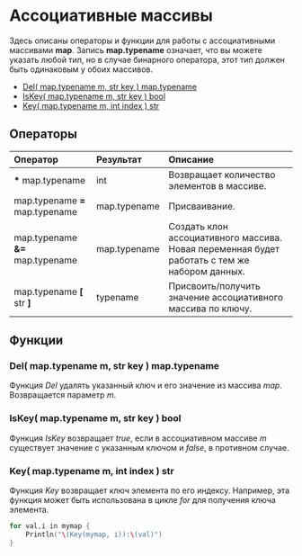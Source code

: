 # Ассоциативные массивы

Здесь описаны операторы и функции для работы с ассоциативными массивами **map**. Запись **map.typename** означает, что вы можете указать любой тип, но в случае бинарного оператора, этот тип должен быть одинаковым у обоих массивов.

* [Del\( map.typename m, str key \) map.typename](map.md#del-map-typename-m-str-key-map-typename)
* [IsKey\( map.typename m, str key \) bool](map.md#iskey-map-typename-m-str-key-bool)
* [Key\( map.typename m, int index \) str](map.md#key-map-typename-m-int-index-str)

## Операторы

| Оператор | Результат | Описание |
| :--- | :--- | :--- |
| **\*** map.typename | int | Возвращает количество элементов в массиве. |
| map.typename **=** map.typename | map.typename | Присваивание. |
| map.typename **&=** map.typename | map.typename | Создать клон ассоциативного массива. Новая переменная будет работать с тем же набором данных. |
| map.typename **\[** str **\]** | typename | Присвоить/получить значение ассоциативного массива по ключу. |

## Функции

### Del\( map.typename m, str key \) map.typename

Функция _Del_ удалять указанный ключ и его значение из массива _map_. Возвращается параметр _m_.

### IsKey\( map.typename m, str key \) bool

Функция _IsKey_ возвращает _true_, если в ассоциативном массиве _m_ существует значение с указанным ключом и _false_, в противном случае.

### Key\( map.typename m, int index \) str

Функция _Key_ возвращает ключ элемента по его индексу. Например, эта функция может быть использована  в цикле *for* для получения ключа элемента.

``` go 
for val,i in mymap {
    Println("\(Key(mymap, i)):\(val)")
}
```
